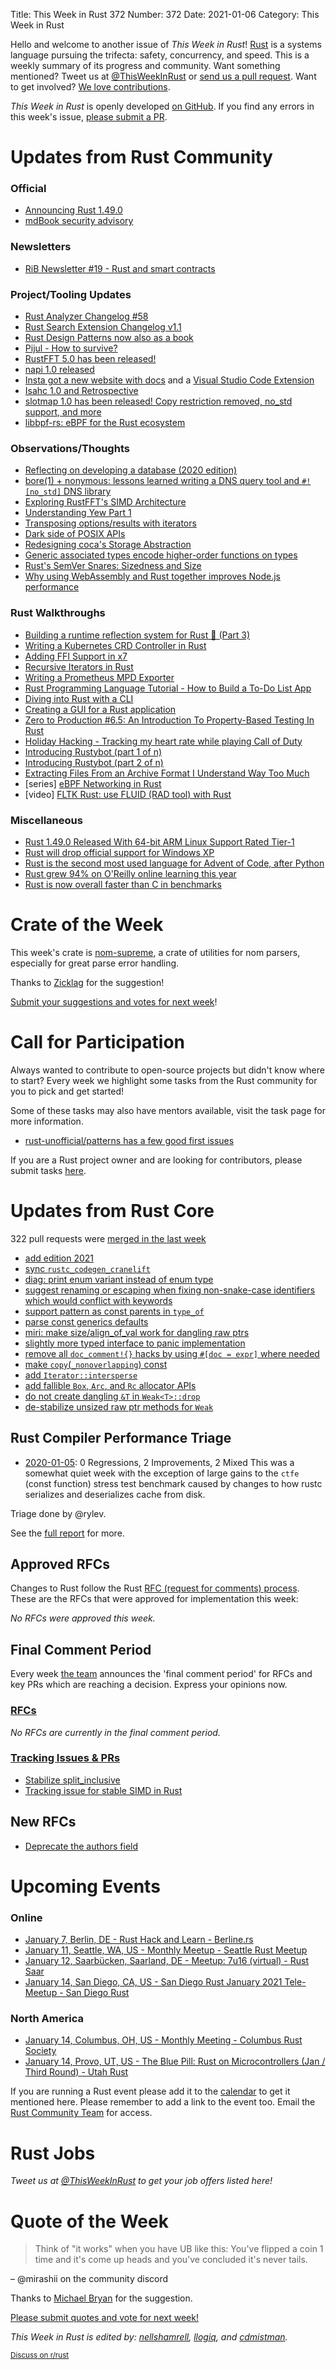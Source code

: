 Title: This Week in Rust 372
Number: 372
Date: 2021-01-06
Category: This Week in Rust

Hello and welcome to another issue of *This Week in Rust*!
[Rust](http://rust-lang.org) is a systems language pursuing the trifecta: safety, concurrency, and speed.
This is a weekly summary of its progress and community.
Want something mentioned? Tweet us at [@ThisWeekInRust](https://twitter.com/ThisWeekInRust) or [send us a pull request](https://github.com/rust-lang/this-week-in-rust).
Want to get involved? [We love contributions](https://github.com/rust-lang/rust/blob/master/CONTRIBUTING.md).

*This Week in Rust* is openly developed [on GitHub](https://github.com/rust-lang/this-week-in-rust).
If you find any errors in this week's issue, [please submit a PR](https://github.com/rust-lang/this-week-in-rust/pulls).

# Updates from Rust Community

### Official
* [Announcing Rust 1.49.0](https://blog.rust-lang.org/2020/12/31/Rust-1.49.0.html)
* [mdBook security advisory](https://blog.rust-lang.org/2021/01/04/mdbook-security-advisory.html)

### Newsletters
* [RiB Newsletter #19 - Rust and smart contracts](https://www.reddit.com/r/rust/comments/ks5ivd/rib_newsletter_19_rust_and_smart_contracts/)

### Project/Tooling Updates
* [Rust Analyzer Changelog #58](https://rust-analyzer.github.io/thisweek/2021/01/04/changelog-58.html)
* [Rust Search Extension Changelog v1.1](https://rust.extension.sh/changelog/#v1-1-2021-01-07)
* [Rust Design Patterns now also as a book](https://www.reddit.com/r/rust/comments/kowtqn/rust_design_patterns_now_also_as_a_book/)
* [Pijul - How to survive?](https://pijul.org/posts/2021-01-05-how-to-survive/)
* [RustFFT 5.0 has been released!](https://users.rust-lang.org/t/rustfft-5-0-has-been-released/53709)
* [napi 1.0 released](https://napi.rs)
* [Insta got a new website with docs](https://insta.rs/) and a [Visual Studio Code Extension](https://marketplace.visualstudio.com/items?itemName=mitsuhiko.insta)
* [Isahc 1.0 and Retrospective](https://stephencoakley.com/2020/12/29/isahc-1.0-and-retrospective)
* [slotmap 1.0 has been released! Copy restriction removed, no_std support, and more](https://www.reddit.com/r/rust/comments/kq6lt2/slotmap_10_has_been_released_copy_restriction/)
* [libbpf-rs: eBPF for the Rust ecosystem](https://dxuuu.xyz/libbpf-rs.html)

### Observations/Thoughts
* [Reflecting on developing a database (2020 edition)](https://alex-dukhno.github.io/2020-12-31-Reflecting-on-developing-a-database-(2020-edition)/)
* [bore(1) + nonymous: lessons learned writing a DNS query tool and `#![no_std]` DNS library](https://www.azabani.com/2021/01/03/nonymous-bore.html)
* [Exploring RustFFT's SIMD Architecture](https://users.rust-lang.org/t/exploring-rustffts-simd-architecture/53780)
* [Understanding Yew Part 1](https://dev.to/rusty_sys_dev/understanding-yew-part-1-3cfn)
* [Transposing options/results with iterators](https://dev.to/elshize/transposing-options-results-with-iterators-aj3)
* [Dark side of POSIX APIs](https://vorner.github.io/2021/01/03/dark-side-of-posix-apis.html)
* [Redesigning coca's Storage Abstraction](https://gist.github.com/teryror/7b9a23fd0cd8dcfbcb6ebd34ee2639f8)
* [Generic associated types encode higher-order functions on types](https://willcrichton.net/notes/gats-are-hofs/)
* [Rust's SemVer Snares: Sizedness and Size](https://jack.wrenn.fyi/blog/semver-snares-size/)
* [Why using WebAssembly and Rust together improves Node.js performance](https://developer.ibm.com/articles/why-webassembly-and-rust-together-improve-nodejs-performance/)

### Rust Walkthroughs
* [Building a runtime reflection system for Rust 🦀️ (Part 3)](https://www.osohq.com/post/runtime-reflection-pt-3)
* [Writing a Kubernetes CRD Controller in Rust](http://technosophos.com/2019/08/07/writing-a-kubernetes-controller-in-rust.html)
* [Adding FFI Support in x7](https://dpbriggs.ca/blog/Adding-FFI-Support-In-x7)
* [Recursive Iterators in Rust](https://fasterthanli.me/articles/recursive-iterators-rust)
* [Writing a Prometheus MPD Exporter](https://beyermatthias.de/blog/2021/01/03/writing-a-prometheus-mpd-exporter/)
* [Rust Programming Language Tutorial - How to Build a To-Do List App](https://www.freecodecamp.org/news/how-to-build-a-to-do-app-with-rust/)
* [Diving into Rust with a CLI](https://dev.to/kbknapp/diving-into-rust-with-a-cli-4gap)
* [Creating a GUI for a Rust application](https://dev.to/henrybarreto/creating-a-gui-for-a-rust-application-2h1g)
* [Zero to Production #6.5: An Introduction To Property-Based Testing In Rust](https://www.lpalmieri.com/posts/an-introduction-to-property-based-testing-in-rust/)
* [Holiday Hacking - Tracking my heart rate while playing Call of Duty](https://jcdav.is/2021/01/04/Holiday-Hacking-COD-HR/)
* [Introducing Rustybot (part 1 of n)](https://objectdisoriented.evokewonder.com/posts/introducing-rustybot-part-1/)
* [Introducing Rustybot (part 2 of n)](https://objectdisoriented.evokewonder.com/posts/introducing-rustybot-part-2/)
* [Extracting Files From an Archive Format I Understand Way Too Much](https://jam1.re/blog/extracting-files-from-an-archive-format-i-understand-way-too-much)
* [series] [eBPF Networking in Rust](https://dev.to/kbknapp/series/10570)
* [video] [FLTK Rust: use FLUID (RAD tool) with Rust](https://youtu.be/k_P0wG3-dNk)

### Miscellaneous
* [Rust 1.49.0 Released With 64-bit ARM Linux Support Rated Tier-1](https://www.phoronix.com/scan.php?page=news_item&px=Rust-1.49-Released)
* [Rust will drop official support for Windows XP](https://www.reddit.com/r/rust/comments/knpvv9/rust_will_drop_official_support_for_windows_xp/)
* [Rust is the second most used language for Advent of Code, after Python](https://www.reddit.com/r/rust/comments/knyoej/rust_is_the_second_most_used_language_for_advent/)
* [Rust grew 94% on O'Reilly online learning this year](https://www.reddit.com/r/rust/comments/kp1piy/rust_grew_94_on_oreilly_online_learning_this_year/)
* [Rust is now overall faster than C in benchmarks](https://www.reddit.com/r/rust/comments/kpqmrh/rust_is_now_overall_faster_than_c_in_benchmarks/)

# Crate of the Week

This week's crate is [nom-supreme](https://crates.io/crates/nom-supreme), a crate of utilities for nom parsers, especially for great parse error handling.

Thanks to [Zicklag](https://users.rust-lang.org/t/crate-of-the-week/2704/864) for the suggestion!

[Submit your suggestions and votes for next week][submit_crate]!

[submit_crate]: https://users.rust-lang.org/t/crate-of-the-week/2704

# Call for Participation

Always wanted to contribute to open-source projects but didn't know where to start?
Every week we highlight some tasks from the Rust community for you to pick and get started!

Some of these tasks may also have mentors available, visit the task page for more information.

* [rust-unofficial/patterns has a few good first issues](https://github.com/rust-unofficial/patterns/issues?q=is%3Aissue+is%3Aopen+label%3A%22good+first+issue%22)

If you are a Rust project owner and are looking for contributors, please submit tasks [here][guidelines].

[guidelines]: https://users.rust-lang.org/t/twir-call-for-participation/4821

# Updates from Rust Core

322 pull requests were [merged in the last week][merged]

[merged]: https://github.com/search?q=is%3Apr+org%3Arust-lang+is%3Amerged+merged%3A2020-12-28..2021-01-04

* [add edition 2021](https://github.com/rust-lang/rust/pull/79576)
* [sync `rustc_codegen_cranelift`](https://github.com/rust-lang/rust/pull/80408)
* [diag: print enum variant instead of enum type](https://github.com/rust-lang/rust/pull/80613)
* [suggest renaming or escaping when fixing non-snake-case identifiers which would conflict with keywords](https://github.com/rust-lang/rust/pull/80592)
* [support pattern as const parents in `type_of`](https://github.com/rust-lang/rust/pull/80551)
* [parse const generics defaults](https://github.com/rust-lang/rust/pull/80547)
* [miri: make size/align_of_val work for dangling raw ptrs](https://github.com/rust-lang/rust/pull/80491)
* [slightly more typed interface to panic implementation](https://github.com/rust-lang/rust/pull/80260)
* [remove all `doc_comment!{}` hacks by using `#[doc = expr]` where needed](https://github.com/rust-lang/rust/pull/79150)
* [make `copy`(`_nonoverlapping`) const](https://github.com/rust-lang/rust/pull/79684)
* [add `Iterator::intersperse`](https://github.com/rust-lang/rust/pull/79479)
* [add fallible `Box`, `Arc`, and `Rc` allocator APIs](https://github.com/rust-lang/rust/pull/80310)
* [do not create dangling `&T` in `Weak<T>::drop`](https://github.com/rust-lang/rust/pull/80488)
* [de-stabilize unsized raw ptr methods for `Weak`](https://github.com/rust-lang/rust/pull/80422)

## Rust Compiler Performance Triage

* [2020-01-05](https://github.com/rust-lang/rustc-perf/blob/master/triage/2021-01-05.md):
0 Regressions, 2 Improvements, 2 Mixed
This was a somewhat quiet week with the exception of large gains to the `ctfe` 
(const function) stress test benchmark caused by changes to how rustc serializes
and deserializes cache from disk.

Triage done by @rylev.

See the [full report](https://github.com/rust-lang/rustc-perf/blob/master/triage/2021-01-05.md) for more.

## Approved RFCs

Changes to Rust follow the Rust [RFC (request for comments) process](https://github.com/rust-lang/rfcs#rust-rfcs). These
are the RFCs that were approved for implementation this week:

*No RFCs were approved this week.*

## Final Comment Period

Every week [the team](https://www.rust-lang.org/team.html) announces the
'final comment period' for RFCs and key PRs which are reaching a
decision. Express your opinions now.

### [RFCs](https://github.com/rust-lang/rfcs/labels/final-comment-period)

*No RFCs are currently in the final comment period.*

### [Tracking Issues & PRs](https://github.com/rust-lang/rust/labels/final-comment-period)

* [Stabilize split_inclusive](https://github.com/rust-lang/rust/pull/77858)
* [Tracking issue for stable SIMD in Rust](https://github.com/rust-lang/rust/issues/48556)

## New RFCs

* [Deprecate the authors field](https://github.com/rust-lang/rfcs/pull/3052)

# Upcoming Events

### Online
* [January 7, Berlin, DE - Rust Hack and Learn - Berline.rs](https://www.meetup.com/opentechschool-berlin/events/txcprrycccbkb/)
* [January 11, Seattle, WA, US - Monthly Meetup - Seattle Rust Meetup](https://www.meetup.com/Seattle-Rust-Meetup/events/gskksrycccbqb/)
* [January 12, Saarbücken, Saarland, DE - Meetup: 7u16 (virtual) - Rust Saar](https://www.meetup.com/de-DE/Rust-Saar/events/275077213/)
* [January 14, San Diego, CA, US - San Diego Rust January 2021 Tele-Meetup - San Diego Rust](https://www.meetup.com/San-Diego-Rust/events/275547915/)

### North America
* [January 14, Columbus, OH, US - Monthly Meeting - Columbus Rust Society](https://www.meetup.com/columbus-rs/events/dpkhgrycccbsb/)
* [January 14, Provo, UT, US - The Blue Pill: Rust on Microcontrollers (Jan / Third Round) - Utah Rust](https://www.meetup.com/utah-rust/events/268567961/)

If you are running a Rust event please add it to the [calendar] to get
it mentioned here. Please remember to add a link to the event too.
Email the [Rust Community Team][community] for access.

[calendar]: https://www.google.com/calendar/embed?src=apd9vmbc22egenmtu5l6c5jbfc%40group.calendar.google.com
[community]: mailto:community-team@rust-lang.org

# Rust Jobs

*Tweet us at [@ThisWeekInRust](https://twitter.com/ThisWeekInRust) to get your job offers listed here!*

# Quote of the Week

> Think of "it works" when you have UB like this: You've flipped a coin 1 time and it's come up heads and you've concluded it's never tails.

– @mirashii on the community discord

Thanks to [Michael Bryan](https://users.rust-lang.org/t/twir-quote-of-the-week/328/981) for the suggestion.

[Please submit quotes and vote for next week!](https://users.rust-lang.org/t/twir-quote-of-the-week/328)

*This Week in Rust is edited by: [nellshamrell](https://github.com/nellshamrell), [llogiq](https://github.com/llogiq), and [cdmistman](https://github.com/cdmistman).*

<small>[Discuss on r/rust](https://www.reddit.com/r/rust/comments/kss4kv/this_week_in_rust_372/)</small>
